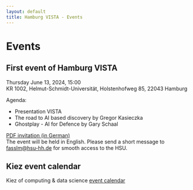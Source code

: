 ```yaml
---
layout: default
title: Hamburg VISTA - Events
---
```


# Events
## First event of Hamburg VISTA
Thursday June 13, 2024, 15:00<br> 
KR 1002, Helmut-Schmidt-Universität, Holstenhofweg 85, 22043 Hamburg

Agenda:
 - Presentation VISTA
 - The road to AI based discovery by Gregor Kasieczka
 - Ghostplay - AI for Defence by Gary Schaal
 
<a href="assets/pdfs/VISTA%20Einladung.pdf" target="_blank">PDF invitation (in German)</a><br>
The event will be held in English. Please send a short message to <a href="mailto:fasslm@hsu-hh.de" target="_blank">fasslm@hsu-hh.de</a> for smooth access to the HSU.

## Kiez event calendar
Kiez of computing & data science <a href="https://datascience-hamburg.org/events" target="_blank">event calendar</a> 
